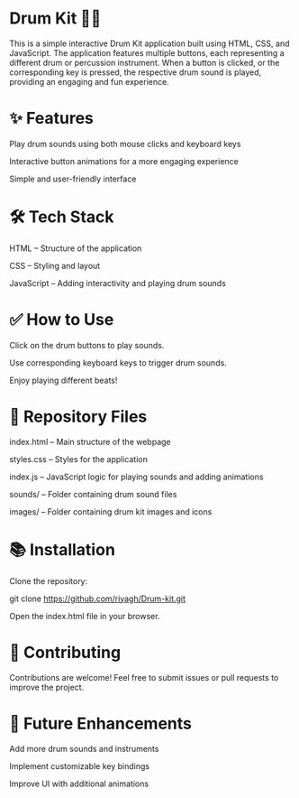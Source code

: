 # Drum Kit 🎵🥁

This is a simple interactive Drum Kit application built using HTML, CSS, and JavaScript. The application features multiple buttons, each representing a different drum or percussion instrument. When a button is clicked, or the corresponding key is pressed, the respective drum sound is played, providing an engaging and fun experience.

# ✨ Features

Play drum sounds using both mouse clicks and keyboard keys

Interactive button animations for a more engaging experience

Simple and user-friendly interface

# 🛠 Tech Stack

HTML – Structure of the application

CSS – Styling and layout

JavaScript – Adding interactivity and playing drum sounds

# ✅ How to Use

Click on the drum buttons to play sounds.

Use corresponding keyboard keys to trigger drum sounds.

Enjoy playing different beats!

# 📂 Repository Files

index.html – Main structure of the webpage

styles.css – Styles for the application

index.js – JavaScript logic for playing sounds and adding animations

sounds/ – Folder containing drum sound files

images/ – Folder containing drum kit images and icons

# 📚 Installation

Clone the repository:

git clone https://github.com/riyagh/Drum-kit.git

Open the index.html file in your browser.

# 💪 Contributing

Contributions are welcome! Feel free to submit issues or pull requests to improve the project.

# 🚀 Future Enhancements

Add more drum sounds and instruments

Implement customizable key bindings

Improve UI with additional animations

